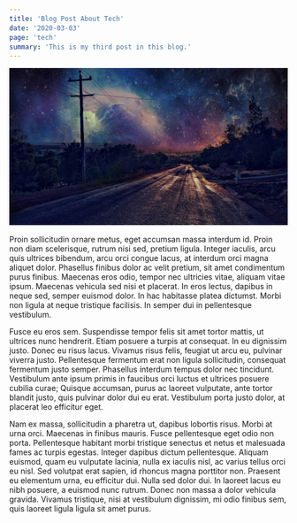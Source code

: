 ```yaml
---
title: 'Blog Post About Tech'
date: '2020-03-03'
page: 'tech'
summary: 'This is my third post in this blog.'
---
```


![Anime](./anime.png)

Proin sollicitudin ornare metus, eget accumsan massa interdum id. Proin non diam scelerisque, rutrum nisi sed, pretium ligula. Integer iaculis, arcu quis ultrices bibendum, arcu orci congue lacus, at interdum orci magna aliquet dolor. Phasellus finibus dolor ac velit pretium, sit amet condimentum purus finibus. Maecenas eros odio, tempor nec ultricies vitae, aliquam vitae ipsum. Maecenas vehicula sed nisi et placerat. In eros lectus, dapibus in neque sed, semper euismod dolor. In hac habitasse platea dictumst. Morbi non ligula at neque tristique facilisis. In semper dui in pellentesque vestibulum.

Fusce eu eros sem. Suspendisse tempor felis sit amet tortor mattis, ut ultrices nunc hendrerit. Etiam posuere a turpis at consequat. In eu dignissim justo. Donec eu risus lacus. Vivamus risus felis, feugiat ut arcu eu, pulvinar viverra justo. Pellentesque fermentum erat non ligula sollicitudin, consequat fermentum justo semper. Phasellus interdum tempus dolor nec tincidunt. Vestibulum ante ipsum primis in faucibus orci luctus et ultrices posuere cubilia curae; Quisque accumsan, purus ac laoreet vulputate, ante tortor blandit justo, quis pulvinar dolor dui eu erat. Vestibulum porta justo dolor, at placerat leo efficitur eget.

Nam ex massa, sollicitudin a pharetra ut, dapibus lobortis risus. Morbi at urna orci. Maecenas in finibus mauris. Fusce pellentesque eget odio non porta. Pellentesque habitant morbi tristique senectus et netus et malesuada fames ac turpis egestas. Integer dapibus dictum pellentesque. Aliquam euismod, quam eu vulputate lacinia, nulla ex iaculis nisl, ac varius tellus orci eu nisl. Sed volutpat erat sapien, id rhoncus magna porttitor non. Praesent eu elementum urna, eu efficitur dui. Nulla sed dolor dui. In laoreet lacus eu nibh posuere, a euismod nunc rutrum. Donec non massa a dolor vehicula gravida. Vivamus tristique, nisi at vestibulum dignissim, mi odio finibus sem, quis laoreet ligula ligula sit amet purus.
